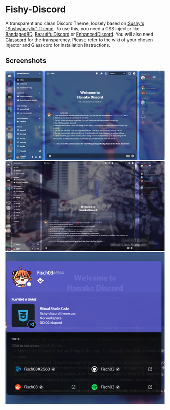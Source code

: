 # Fishy-Discord
A transparent and clean Discord Theme, loosely based on [Sushy's "Sushy/acrylic" Theme](https://github.com/CrypticShy/acrylic).
To use this, you need a CSS injector like [BandagedBD](https://github.com/rauenzi/BetterDiscordApp), [BeautifulDiscord](https://github.com/leovoel/BeautifulDiscord) or [EnhancedDiscord](https://github.com/joe27g/EnhancedDiscord).
You will also need [Glasscord](https://github.com/AryToNeX/Glasscord) for the transparency.
Please refer to the wiki of your chosen Injector and Glasscord for installation Instructions.

## Screenshots
![Full1](https://raw.githubusercontent.com/Fisch03/Fishy-Discord/master/screenshots/full_bg1.png)
![Full2](https://raw.githubusercontent.com/Fisch03/Fishy-Discord/master/screenshots/full_bg2.jpg)
![Profile Card](https://raw.githubusercontent.com/Fisch03/Fishy-Discord/master/screenshots/profile.png)
